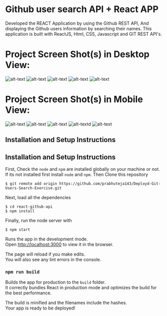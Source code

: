 # Github user search API + React APP

Developed the REACT Application by using the Github REST API, And displaying the Github users information by searching their names.
This application is built with ReactJS, Html, CSS, Javascript and GIT REST API's.

# Project Screen Shot(s) in Desktop View:

![alt-text](https://github.com/prabhuteja143/Deployd-Git-Users-Search-Exercise/blob/main/src/images/Screenshot1.jpg)
![alt-text](https://github.com/prabhuteja143/Deployd-Git-Users-Search-Exercise/blob/main/src/images/Screenshot2.jpg)
![alt-text](https://github.com/prabhuteja143/Deployd-Git-Users-Search-Exercise/blob/main/src/images/Screenshot3.jpg)
![alt-text](https://github.com/prabhuteja143/Deployd-Git-Users-Search-Exercise/blob/main/src/images/Screenshot4.jpg)
![alt-text](https://github.com/prabhuteja143/Deployd-Git-Users-Search-Exercise/blob/main/src/images/Screenshot5-noUserFound.jpg)

# Project Screen Shot(s) in Mobile View:

![alt-text](https://github.com/prabhuteja143/Deployd-Git-Users-Search-Exercise/blob/main/src/images/localhost_3000_(iPhone%206_7_8)(1).png)
![alt-text](https://github.com/prabhuteja143/Deployd-Git-Users-Search-Exercise/blob/main/src/images/localhost_3000_(iPhone%206_7_8)(2).png)
![alt-text](https://github.com/prabhuteja143/Deployd-Git-Users-Search-Exercise/blob/main/src/images/localhost_3000_(iPhone%206_7_8)(3).png)
![alt-textd](https://github.com/prabhuteja143/Deployd-Git-Users-Search-Exercise/blob/main/src/images/localhost_3000_(iPhone%206_7_8)(4).png)
![alt-text](https://github.com/prabhuteja143/Deployd-Git-Users-Search-Exercise/blob/main/src/images/localhost_3000_(iPhone%206_7_8)(5).png)

## Installation and Setup Instructions

## Installation and Setup Instructions

First, Check the `node` and `npm` are installed globally on your machine or not. If its not installed first install `node` and `npm`. Then 
Clone this repository

```
$ git remote add origin https://github.com/prabhuteja143/Deployd-Git-Users-Search-Exercise.git
```

Next, load all the dependencies  

```
$ cd react-github-api
$ npm install
``` 
Finally, run the node server with

```
$ npm start
```

Runs the app in the development mode.\
Open [http://localhost:3000](http://localhost:3000) to view it in the browser.

The page will reload if you make edits.\
You will also see any lint errors in the console.

### `npm run build`

Builds the app for production to the `build` folder.\
It correctly bundles React in production mode and optimizes the build for the best performance.

The build is minified and the filenames include the hashes.\
Your app is ready to be deployed!

